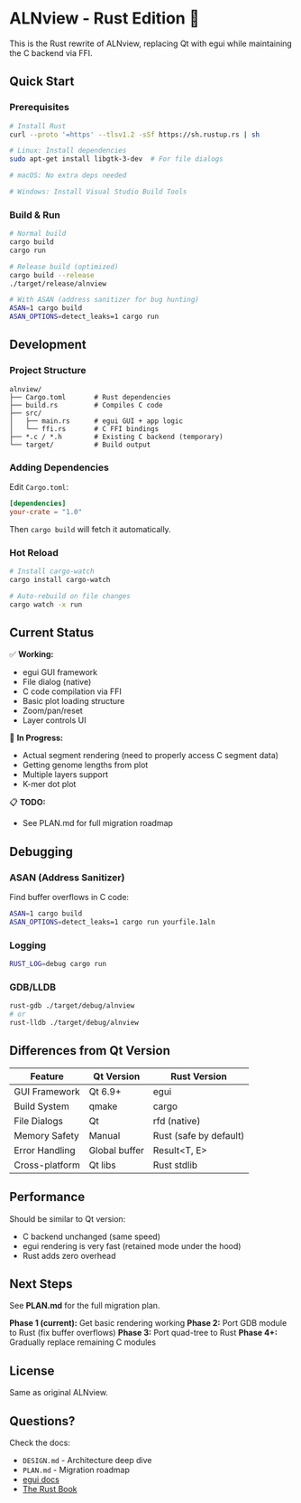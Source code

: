 # ALNview - Rust Edition 🦀

This is the Rust rewrite of ALNview, replacing Qt with egui while maintaining the C backend via FFI.

## Quick Start

### Prerequisites

```bash
# Install Rust
curl --proto '=https' --tlsv1.2 -sSf https://sh.rustup.rs | sh

# Linux: Install dependencies
sudo apt-get install libgtk-3-dev  # For file dialogs

# macOS: No extra deps needed

# Windows: Install Visual Studio Build Tools
```

### Build & Run

```bash
# Normal build
cargo build
cargo run

# Release build (optimized)
cargo build --release
./target/release/alnview

# With ASAN (address sanitizer for bug hunting)
ASAN=1 cargo build
ASAN_OPTIONS=detect_leaks=1 cargo run
```

## Development

### Project Structure

```
alnview/
├── Cargo.toml       # Rust dependencies
├── build.rs         # Compiles C code
├── src/
│   ├── main.rs      # egui GUI + app logic
│   └── ffi.rs       # C FFI bindings
├── *.c / *.h        # Existing C backend (temporary)
└── target/          # Build output
```

### Adding Dependencies

Edit `Cargo.toml`:

```toml
[dependencies]
your-crate = "1.0"
```

Then `cargo build` will fetch it automatically.

### Hot Reload

```bash
# Install cargo-watch
cargo install cargo-watch

# Auto-rebuild on file changes
cargo watch -x run
```

## Current Status

✅ **Working:**
- egui GUI framework
- File dialog (native)
- C code compilation via FFI
- Basic plot loading structure
- Zoom/pan/reset
- Layer controls UI

🚧 **In Progress:**
- Actual segment rendering (need to properly access C segment data)
- Getting genome lengths from plot
- Multiple layers support
- K-mer dot plot

📋 **TODO:**
- See PLAN.md for full migration roadmap

## Debugging

### ASAN (Address Sanitizer)

Find buffer overflows in C code:

```bash
ASAN=1 cargo build
ASAN_OPTIONS=detect_leaks=1 cargo run yourfile.1aln
```

### Logging

```bash
RUST_LOG=debug cargo run
```

### GDB/LLDB

```bash
rust-gdb ./target/debug/alnview
# or
rust-lldb ./target/debug/alnview
```

## Differences from Qt Version

| Feature | Qt Version | Rust Version |
|---------|-----------|--------------|
| GUI Framework | Qt 6.9+ | egui |
| Build System | qmake | cargo |
| File Dialogs | Qt | rfd (native) |
| Memory Safety | Manual | Rust (safe by default) |
| Error Handling | Global buffer | Result<T, E> |
| Cross-platform | Qt libs | Rust stdlib |

## Performance

Should be similar to Qt version:
- C backend unchanged (same speed)
- egui rendering is very fast (retained mode under the hood)
- Rust adds zero overhead

## Next Steps

See **PLAN.md** for the full migration plan.

**Phase 1 (current):** Get basic rendering working
**Phase 2:** Port GDB module to Rust (fix buffer overflows)
**Phase 3:** Port quad-tree to Rust
**Phase 4+:** Gradually replace remaining C modules

## License

Same as original ALNview.

## Questions?

Check the docs:
- `DESIGN.md` - Architecture deep dive
- `PLAN.md` - Migration roadmap
- [egui docs](https://docs.rs/egui/)
- [The Rust Book](https://doc.rust-lang.org/book/)
